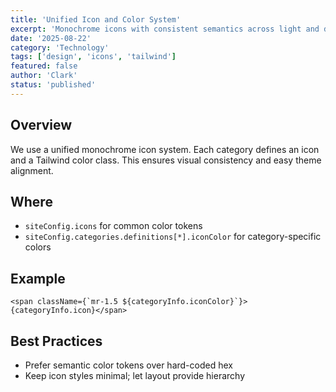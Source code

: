 ```yaml
---
title: 'Unified Icon and Color System'
excerpt: 'Monochrome icons with consistent semantics across light and dark themes.'
date: '2025-08-22'
category: 'Technology'
tags: ['design', 'icons', 'tailwind']
featured: false
author: 'Clark'
status: 'published'
---
```


## Overview

We use a unified monochrome icon system. Each category defines an icon and a Tailwind color class. This ensures visual consistency and easy theme alignment.

## Where

- `siteConfig.icons` for common color tokens
- `siteConfig.categories.definitions[*].iconColor` for category-specific colors

## Example

```tsx
<span className={`mr-1.5 ${categoryInfo.iconColor}`}>{categoryInfo.icon}</span>
```

## Best Practices

- Prefer semantic color tokens over hard-coded hex
- Keep icon styles minimal; let layout provide hierarchy
